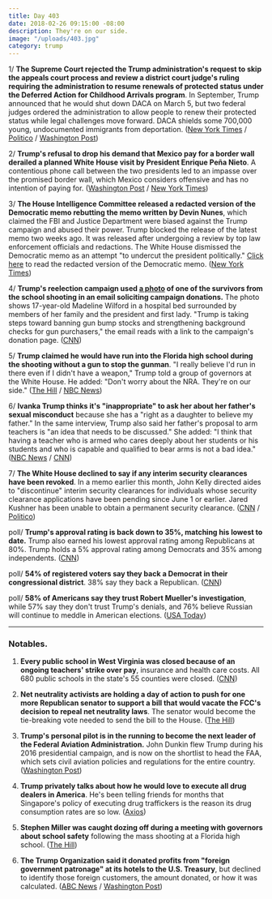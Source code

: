 ```yaml
---
title: Day 403
date: 2018-02-26 09:15:00 -08:00
description: They're on our side.
image: "/uploads/403.jpg"
category: trump
---
```


1/ **The Supreme Court rejected the Trump administration's request to skip the appeals court process and review a district court judge's ruling requiring the administration to resume renewals of protected status under the Deferred Action for Childhood Arrivals program**. In September, Trump announced that he would shut down DACA on March 5, but two federal judges ordered the administration to allow people to renew their protected status while legal challenges move forward. DACA shields some 700,000 young, undocumented immigrants from deportation. ([New York Times](https://www.nytimes.com/2018/02/26/us/politics/supreme-court-trump-daca-dreamers.html) / [Politico](https://www.politico.com/story/2018/02/26/supreme-court-rejects-trump-request-to-weigh-in-quickly-on-dreamers-424305) / [Washington Post](https://www.washingtonpost.com/politics/courts_law/supreme-court-declines-trump-request-to-take-up-daca-controversy-now/2018/02/26/4fb2e528-132f-11e8-9570-29c9830535e5_story.html))

2/ **Trump's refusal to drop his demand that Mexico pay for a border wall derailed a planned White House visit by President Enrique Peña Nieto**. A contentious phone call between the two presidents led to an impasse over the promised border wall, which Mexico considers offensive and has no intention of paying for. ([Washington Post](https://www.washingtonpost.com/politics/after-testy-call-with-trump-over-border-wall-mexicos-president-shelves-plan-to-visit-white-house/2018/02/24/c7ffe9e8-199e-11e8-8b08-027a6ccb38eb_story.html) / [New York Times](https://www.nytimes.com/2018/02/25/us/politics/trump-mexico-pena-nieto-visit-wall.html))

3/ **The House Intelligence Committee released a redacted version of the Democratic memo rebutting the memo written by Devin Nunes**, which claimed the FBI and Justice Department were biased against the Trump campaign and abused their power. Trump blocked the release of the latest memo two weeks ago. It was released after undergoing a review by top law enforcement officials and redactions. The White House dismissed the Democratic memo as an attempt "to undercut the president politically." [Click here](http://docs.house.gov/meetings/ig/ig00/20180205/106838/hmtg-115-ig00-20180205-sd002.pdf) to read the redacted version of the Democratic memo. ([New York Times](https://www.nytimes.com/2018/02/24/us/politics/democratic-memo-released-fbi-surveillance-carter-page.html))

4/ **Trump's reelection campaign used [a photo](https://cdn.cnn.com/cnnnext/dam/assets/180225135708-trump-pence-weekly-newsletter-photo-parkland-survivor-madeleine-wilford-exlarge-169.jpg) of one of the survivors from the school shooting in an email soliciting campaign donations.** The photo shows 17-year-old Madeline Wilford in a hospital bed surrounded by members of her family and the president and first lady. "Trump is taking steps toward banning gun bump stocks and strengthening background checks for gun purchasers," the email reads with a link to the campaign's donation page. ([CNN](https://www.cnn.com/2018/02/25/politics/trump-campaign-email-parkland-photo/index.html))

5/ **Trump claimed he would have run into the Florida high school during the shooting without a gun to stop the gunman**. "I really believe I'd run in there even if I didn't have a weapon," Trump told a group of governors at the White House. He added: "Don't worry about the NRA. They're on our side." ([The Hill](http://thehill.com/homenews/administration/375597-trump-i-would-have-run-into-school-during-shooting-even-without-a-gun) / [NBC News](https://www.nbcnews.com/politics/donald-trump/trump-says-he-would-have-run-florida-school-n851266))

6/ **Ivanka Trump thinks it's "inappropriate" to ask her about her father's sexual misconduct** because she has a "right as a daughter to believe my father." In the same interview, Trump also said her father's proposal to arm teachers is "an idea that needs to be discussed." She added: "I think that having a teacher who is armed who cares deeply about her students or his students and who is capable and qualified to bear arms is not a bad idea." ([NBC News](https://www.nbcnews.com/politics/white-house/ivanka-trump-arming-teachers-option-needs-be-discussed-n850801) / [CNN](https://www.cnn.com/2018/02/26/politics/ivanka-donald-trump-sexual-misconduct-accusers/index.html))

7/ **The White House declined to say if any interim security clearances have been revoked**. In a memo earlier this month, John Kelly directed aides to "discontinue" interim security clearances for individuals whose security clearance applications have been pending since June 1 or earlier. Jared Kushner has been unable to obtain a permanent security clearance. ([CNN](https://www.cnn.com/2018/02/26/politics/white-house-security-clearances/index.html) / [Politico](https://www.politico.com/story/2018/02/26/kelly-kushner-trump-security-clearance-424295))

poll/ **Trump's approval rating is back down to 35%, matching his lowest to date.** Trump also earned his lowest approval rating among Republicans at 80%. Trump holds a 5% approval rating among Democrats and 35% among independents. ([CNN](https://www.cnn.com/2018/02/25/politics/cnn-poll-trump-approval-matches-low/index.html))

poll/ **54% of registered voters say they back a Democrat in their congressional district**. 38% say they back a Republican. ([CNN](https://www.cnn.com/2018/02/26/politics/cnn-poll-congress-democratic-advantage-widens/index.html))

poll/ **58% of Americans say they trust Robert Mueller's investigation**, while 57% say they don't trust Trump's denials, and 76% believe Russian will continue to meddle in American elections. ([USA Today](https://www.usatoday.com/story/news/2018/02/26/russia-americans-trust-special-counsel-mueller-more-than-trump-usa-today-poll-shows/371345002/))

---

### Notables.

1. **Every public school in West Virginia was closed because of an ongoing teachers' strike over pay**, insurance and health care costs. All 680 public schools in the state's 55 counties were closed. ([CNN](https://www.cnn.com/2018/02/26/health/west-virginia-map-school-closings-trnd/index.html))

2. **Net neutrality activists are holding a day of action to push for one more Republican senator to support a bill that would vacate the FCC's decision to repeal net neutrality laws**. The senator would become the tie-breaking vote needed to send the bill to the House. ([The Hill](http://thehill.com/policy/technology/375637-groups-to-rally-for-bill-that-would-preserve-fccs-net-neutrality-rules))

3. **Trump's personal pilot is in the running to become the next leader of the Federal Aviation Administration.** John Dunkin flew Trump during his 2016 presidential campaign, and is now on the shortlist to head the FAA, which sets civil aviation policies and regulations for the entire country. ([Washington Post](https://www.washingtonpost.com/news/post-politics/wp/2018/02/25/trumps-personal-pilot-in-the-mix-to-lead-the-federal-aviation-administration/?utm_term=.3765b748adcd))

4. **Trump privately talks about how he would love to execute all drug dealers in America**. He's been telling friends for months that Singapore's policy of executing drug traffickers is the reason its drug consumption rates are so low. ([Axios](https://www.axios.com/exclusive-trump-privately-talks-up-executing-all-big-drug-dealers-1519595170-402cc386-8729-4684-a7ef-a5bf31876afa.html))

5. **Stephen Miller was caught dozing off during a meeting with governors about school safety** following the mass shooting at a Florida high school. ([The Hill](http://thehill.com/homenews/administration/375651-photographer-appears-to-catch-stephen-miller-sleeping-during-white))

6. **The Trump Organization said it donated profits from "foreign government patronage" at its hotels to the U.S. Treasury**, but declined to identify those foreign customers, the amount donated, or how it was calculated. ([ABC News](http://abcnews.go.com/Politics/wireStory/trump-org-donated-foreign-profits-treasury-53367141) / [Washington Post](https://www.washingtonpost.com/politics/trump-organization-says-it-has-donated-foreign-profits-to-us-treasury-but-declines-to-share-details/2018/02/26/747522e0-1b22-11e8-ae5a-16e60e4605f3_story.html?utm_term=.172f167473c2))